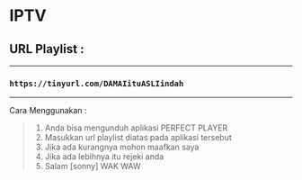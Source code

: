 # IPTV

## URL Playlist :
---

### ``` https://tinyurl.com/DAMAIituASLIindah ```

---
Cara Menggunakan :
> 1. Anda bisa mengunduh aplikasi PERFECT PLAYER
> 2. Masukkan url playlist diatas pada aplikasi tersebut
> 3. Jika ada kurangnya mohon maafkan saya
> 4. Jika ada lebihnya itu rejeki anda
> 5. Salam [sonny] WAK WAW
